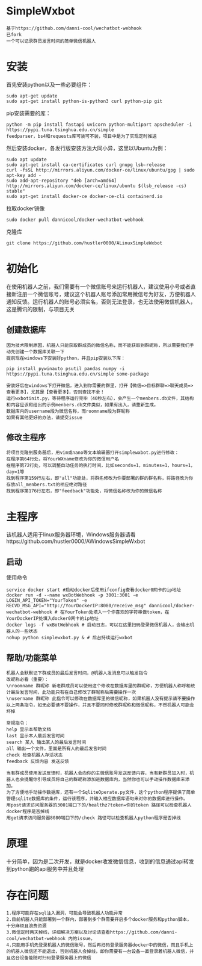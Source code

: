 # SimpleWxbot
```
基于https://github.com/danni-cool/wechatbot-webhook
已fork
一个可以记录群员发言时间的简单微信机器人
```
# 安装
首先安装python以及一些必要组件：
```shell
sudo apt-get update
sudo apt-get install python-is-python3 curl python-pip git
```
pip安装需要的库：
```shell
python -m pip install fastapi uvicorn python-multipart apscheduler -i https://pypi.tuna.tsinghua.edu.cn/simple
feedparser，bs4和requests库可装可不装，项目中是为了实现定时推送
```
然后安装docker，各发行版安装方法大同小异，这里以Ubuntu为例：
```shell
sudo apt update
sudo apt-get install ca-certificates curl gnupg lsb-release
curl -fsSL http://mirrors.aliyun.com/docker-ce/linux/ubuntu/gpg | sudo apt-key add -
sudo add-apt-repository "deb [arch=amd64] http://mirrors.aliyun.com/docker-ce/linux/ubuntu $(lsb_release -cs) stable"
sudo apt-get install docker-ce docker-ce-cli containerd.io
```
拉取docker镜像
```shell
sudo docker pull dannicool/docker-wechatbot-webhook
```
克隆库
```shell
git clone https://github.com/hustler0000/ALinuxSimpleWxbot
```
# 初始化
在使用机器人之前，我们需要有一个微信账号来运行机器人，建议使用小号或者直接新注册一个微信账号，建议这个机器人账号添加常用微信号为好友，方便机器人通知反馈。运行机器人的账号必须实名，否则无法登录，也无法使用微信机器人，这是腾讯的限制，与项目无关
## 创建数据库
```
因为技术限制原因，机器人只能获取群成员的微信名称，而不能获取到群昵称，所以需要我们手动先创建一个数据库关联一下
提前现在windows下安装好python，并且pip安装以下库：

pip install ‎pywinauto psutil pandas numpy -i https://pypi.tuna.tsinghua.edu.cn/simple some-package

安装好后在windows下打开微信，进入到你需要的群里，打开【微信=>目标群聊=>聊天成员=>查看更多】，尤其是【查看更多】，否则查找不全！
运行wxbotinit.py，等待程序运行完毕（40秒左右），会产生一个menbers.db文件，其结构和内容应该和给出的示例menbers.db文件类似，如果有出入，请重新生成。
数据库内的username段为微信名称，而roomname段为群昵称
如果有其他更好的办法，请提交issue
```
## 修改主程序
```
将项目克隆到服务器后，用vim或nano等文本编辑器打开simplewxbot.py进行修改：
在程序第64行处，将YourWXname修改为你的微信用户名
在程序第72行处，可以调整自动任务的执行时间，比如seconds=1，minutes=1，hours=1，day=1等
找到程序第159行左右，即"all"功能处，将群名修改为你要部署的群的群名称，将路径改为你存放all_menbers.txt的相应绝对路径
找到程序第176行左右，即"feedback"功能处，将微信名称改为你的微信名称
```
# 主程序
该机器人适用于linux服务器环境，Windows服务器请看https://github.com/hustler0000/AWindowsSimpleWxbot
## 启动
使用命令
```shell
service docker start #启动docker后使用ifconfig查看docker0网卡的ip地址
docker run -d --name wxBotWebhook -p 3001:3001 -e LOGIN_API_TOKEN="YourToken" -e RECVD_MSG_API="http://YourDockerIP:8080/receive_msg" dannicool/docker-wechatbot-webhook # 在YourToken处填入一个你喜欢的字符串做token，在YourDockerIP处填入docker0网卡的ip地址
docker logs -f wxBotWebhook # 启动日志，可以在这里扫码登录微信机器人，会输出机器人的一些状态
nohup python simplewxbot.py & # 后台持续运行wxbot
```
## 帮助/功能菜单
```
机器人会默默记下群成员的最后发言时间，@机器人发消息可以触发指令
改昵称必看（重要）：
\nroomname 群昵称 新老群成员可以使用这个修改在数据库里的群昵称，方便机器人称呼和统计最后发言时间，此功能只有在自己修改了群昵称后需要操作一次
\nusername 群昵称 此指令可以修改在数据库里的微信昵称，如果机器人没有提示请不要操作
以上两条指令，如无必要请不要操作，并且不要同时修改群昵称和微信昵称，不然机器人可能会坏掉

常规指令：
help 显示本帮助文档
last 显示本人最后发言时间
search 某人 输出某人的最后发言时间
all 输出一个文件，里面是所有人的最后发言时间
check 检查机器人存活状态
feedback 反馈内容 发送反馈

当有群成员使用发送反馈时，机器人会向你的主微信账号发送反馈内容，当有新群员加入时，机器人也会提醒你引导成员将自己的群昵称添加进数据库内，当然你也可以手动操作数据库来添加。
为了方便地手动操作数据库，还有一个SqliteOperate.py文件，这个python程序提供了简单管理sqlite数据库的条件，运行该程序，并输入相应数据库语句来对你的数据库进行操作。
用post请求访问服务器的3001端口下的/healthz?token=你的token 路径可以检查机器人docker程序是否掉线
用get请求访问服务器8080端口下的/check 路径可以检查机器人python程序是否掉线
```
# 原理
十分简单，因为是二次开发，就是docker收发微信信息，收到的信息通过api转发到python跑的api服务中并且处理
# 存在问题
```
1.程序可能存在sql注入漏洞，可能会导致机器人功能异常
2.目前机器人只能部署到一个群内，部署到多个群需要开启多个docker服务和python脚本，十分麻烦且浪费资源
3.微信定时两天掉线，详细解决方案以及讨论请查看https://github.com/danni-cool/wechatbot-webhook 内的issue。
4.只能用手机先登录机器人的微信账号，然后再扫码登录服务器docker中的微信，而且手机上的机器人微信还不能退出，否则机器人会掉线，即你需要有一台设备一直登录着机器人微信，并且这台设备能随时扫码登录服务器上的微信
```
